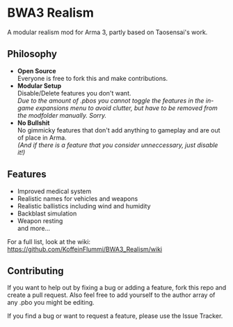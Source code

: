 BWA3 Realism
============

A modular realism mod for Arma 3, partly based on Taosensai's work.


## Philosophy

*   **Open Source**  
Everyone is free to fork this and make contributions.
*   **Modular Setup**  
Disable/Delete features you don't want.  
*Due to the amount of .pbos you cannot toggle the features in the in-game expansions menu to avoid clutter, but have to be removed from the modfolder manually. Sorry.*  
*   **No Bullshit**  
No gimmicky features that don't add anything to gameplay and are out of place in Arma.  
*(And if there is a feature that you consider unneccessary, just disable it!)*

## Features

*   Improved medical system
*   Realistic names for vehicles and weapons
*   Realistic ballistics including wind and humidity
*   Backblast simulation
*   Weapon resting  
and more...

For a full list, look at the wiki:
https://github.com/KoffeinFlummi/BWA3_Realism/wiki

## Contributing

If you want to help out by fixing a bug or adding a feature, fork this repo and create a pull request. Also feel free to add yourself to the author array of any .pbo you might be editing.

If you find a bug or want to request a feature, please use the Issue Tracker.
